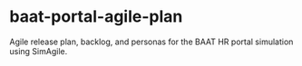 # baat-portal-agile-plan
Agile release plan, backlog, and personas for the BAAT HR portal simulation using SimAgile.

